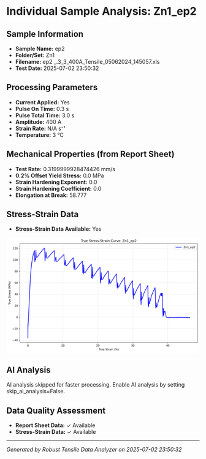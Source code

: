 # Individual Sample Analysis: Zn1_ep2

## Sample Information
- **Sample Name:** ep2
- **Folder/Set:** Zn1
- **Filename:** ep2 _.3_3_400A_Tensile_05062024_145057.xls
- **Test Date:** 2025-07-02 23:50:32

## Processing Parameters
- **Current Applied:** Yes
- **Pulse On Time:** 0.3 s
- **Pulse Total Time:** 3.0 s
- **Amplitude:** 400 A
- **Strain Rate:** N/A s⁻¹
- **Temperature:** 3 °C

## Mechanical Properties (from Report Sheet)
- **Test Rate:** 0.3199999928474426 mm/s
- **0.2% Offset Yield Stress:** 0.0 MPa
- **Strain Hardening Exponent:** 0.0
- **Strain Hardening Coefficient:** 0.0
- **Elongation at Break:** 58.777

## Stress-Strain Data
- **Stress-Strain Data Available:** Yes

![Stress-Strain Curve](../individual_plots/plot_Zn1_ep2.png)

## AI Analysis

AI analysis skipped for faster processing. Enable AI analysis by setting skip_ai_analysis=False.

## Data Quality Assessment
- **Report Sheet Data:** ✓ Available
- **Stress-Strain Data:** ✓ Available

---
*Generated by Robust Tensile Data Analyzer on 2025-07-02 23:50:32*
